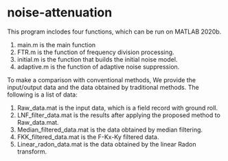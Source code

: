 # noise-attenuation
This program inclodes four functions, which can be run on MATLAB 2020b. 
1. main.m is the main function
2. FTR.m is the function of frequency division processing.
3. initial.m is the function that builds the initial noise model.
4. adaptive.m is the function of adaptive noise suppression.

To make a comparison with conventional methods, We provide the input/output data and the data obtained by traditional methods. 
The following is a list of data:
1. Raw_data.mat is the input data, which is a field record with ground roll.
2. LNF_filter_data.mat is the results after applying the proposed method to Raw_data.mat.
3. Median_filtered_data.mat is the data obtained by median filtering.
4. FKK_filtered_data.mat is the F-Kx-Ky filtered data.
5. Linear_radon_data.mat is the data obtained by the linear Radon transform.
